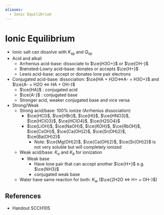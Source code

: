 ```yaml
---
aliases:
  - Ionic Equilibrium
---
```


# Ionic Equilibrium

- Ionic salt can dissolve with $K_{\text{sp}}$ and $Q_{\text{sp}}$
- Acid and alkali
	- Arrhenius acid-base: dissociate to $\ce{H3O+}$ or $\ce{OH-}$
	- Brønsted–Lowry acid–base: donates or accepts $\ce{H+}$
	- Lewis acid-base: accept or donates lone pair electrons
- Conjugated acid-base: dissociation: $\ce{HA + H2O<=>A- + H3O+}$ and $\ce{A- + H2O <=> HA + OH-}$
	- $\ce{HA}$ : conjugated acid
	- $\ce{A-}$ : conjugated base
	- Stronger acid, weaker conjugated base and vice versa
- Strong/Weak
	- Strong acid/base: $100\%$ ionize (Arrhenius dissociation)
		- $\ce{HCl}$, $\ce{HBr}$, $\ce{HI}$, $\ce{HNO3}$, $\ce{HClO3}$, $\ce{HClO4}$, $\ce{H2SO4}$
		- $\ce{LiOH}$, $\ce{NaOH}$, $\ce{KOH}$, $\ce{RbOH}$, $\ce{CsOH}$, $\ce{Ca(OH)2}$, $\ce{Sr(OH)2}$, $\ce{Ba(OH)2}$
			- Note: $\ce{Mg(OH)2}$, $\ce{Ca(OH)2}$, $\ce{Sr(OH)2}$ is not very soluble but will completely ionized
	- Weak acid/base: $K_{a}$ and $K_{b}$ for ionization
		- Weak base
			- Have lone pair that can accept another $\ce{H+}$ e.g. $\ce{NH3}$
			- conjugated weak base
	- Water have same reaction for both: $K_{w}$ ($\ce{2H2O <=> H+ + OH-}$)

## References

- Handout SCCH105
